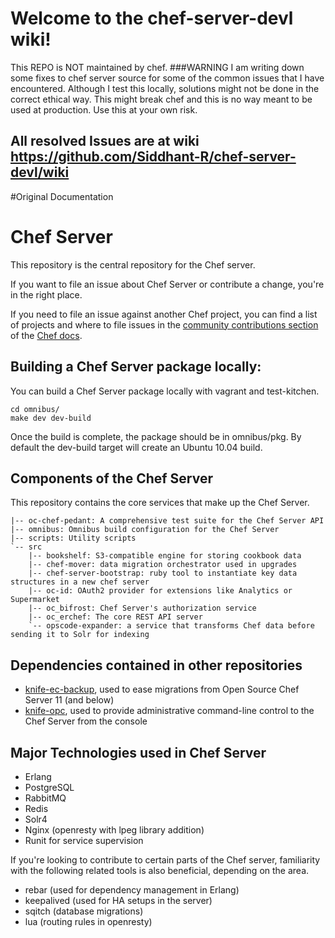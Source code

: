 # Welcome to the chef-server-devl wiki!
This REPO is NOT maintained by chef.
###WARNING
I am writing down some fixes to chef server source for some of the common issues that I have encountered.
Although I test this locally, solutions might not be done in the correct ethical way. This might break chef and this is no way meant to be used at production. Use this at your own risk.

## All resolved Issues are at wiki https://github.com/Siddhant-R/chef-server-devl/wiki

#Original Documentation 
# Chef Server

This repository is the central repository for the Chef server.

If you want to file an issue about Chef Server or contribute a change,
you're in the right place.

If you need to file an issue against another Chef project, you can
find a list of projects and where to file issues in the
[community contributions section](https://docs.chef.io/community_contributions.html#issues-and-bug-reports)
of the [Chef docs](https://docs.chef.io).

## Building a Chef Server package locally:

You can build a Chef Server package locally with vagrant and test-kitchen.

```
cd omnibus/
make dev dev-build
```

Once the build is complete, the package should be in omnibus/pkg.  By
default the dev-build target will create an Ubuntu 10.04 build.

## Components of the Chef Server

This repository contains the core services that make up the Chef
Server.

```
|-- oc-chef-pedant: A comprehensive test suite for the Chef Server API
|-- omnibus: Omnibus build configuration for the Chef Server
|-- scripts: Utility scripts
`-- src
    |-- bookshelf: S3-compatible engine for storing cookbook data
    |-- chef-mover: data migration orchestrator used in upgrades
    |-- chef-server-bootstrap: ruby tool to instantiate key data structures in a new chef server
    |-- oc-id: OAuth2 provider for extensions like Analytics or Supermarket
    |-- oc_bifrost: Chef Server's authorization service
    |-- oc_erchef: The core REST API server
    `-- opscode-expander: a service that transforms Chef data before sending it to Solr for indexing
```

## Dependencies contained in other repositories

* [knife-ec-backup](https://www.github.com/chef/knife-ec-backup), used to ease migrations from Open Source Chef Server 11 (and below)
* [knife-opc](https://www.github.com/chef/knife-opc), used to provide administrative command-line control to the Chef Server from the console

## Major Technologies used in Chef Server

* Erlang
* PostgreSQL
* RabbitMQ
* Redis
* Solr4
* Nginx (openresty with lpeg library addition)
* Runit for service supervision

If you're looking to contribute to certain parts of the Chef server, familiarity with the following related tools is also beneficial, depending on the area.

* rebar (used for dependency management in Erlang)
* keepalived (used for HA setups in the server)
* sqitch (database migrations)
* lua (routing rules in openresty)
